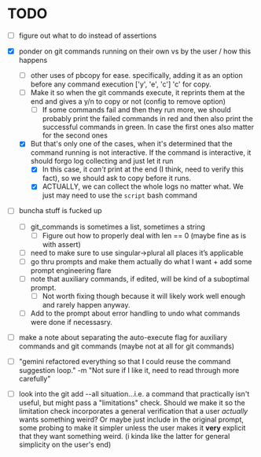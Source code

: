 # TODO
- [ ] figure out what to do instead of assertions
- [x] ponder on git commands running on their own vs by the user / how this happens
    - [ ] other uses of pbcopy for ease. specifically, adding it as an option before any command execution ['y', 'e', 'c'] 'c' for copy.
    - [ ] Make it so when the git commands execute, it reprints them at the end and gives a y/n to copy or not (config to remove option)
        - [ ] If some commands fail and then they run more, we should probably print the failed commands in red and then also print the successful commands in green. In case the first ones also matter for the second ones
    - [x] But that's only one of the cases, when it's determined that the command running is not interactive. If the command is interactive, it should forgo log collecting and just let it run
        - [x] In this case, it *can't* print at the end (I think, need to verify this fact), so we should ask to copy before it runs.
        - [x] ACTUALLY, we can collect the whole logs no matter what. We just may need to use the `script` bash command
- [ ] buncha stuff is fucked up
    - [ ] git_commands is sometimes a list, sometimes a string
        - [ ] Figure out how to properly deal with len == 0 (maybe fine as is with assert)
    - [ ] need to make sure to use singular->plural all places it’s applicable
    - [ ] go thru prompts and make them actually do what I want + add some prompt engineering flare
    - [ ] note that auxiliary commands, if edited, will be kind of a suboptimal prompt.
        - [ ] Not worth fixing though because it will likely work well enough and rarely happen anyway.
    - [ ] Add to the prompt about error handling to undo what commands were done if necessasry.
- [ ] make a note about separating the auto-execute flag for auxiliary commands and git commands (maybe not at all for git commands)
- [ ] "gemini refactored everything so that I could reuse the command suggestion loop." -m "Not sure if I like it, need to read through more carefully"
- [ ] look into the git add --all situation...i.e. a command that practically isn't useful, but might pass a "limitations" check. Should we make it so the limitation check incorporates a general verification that a user *actually* wants something weird? Or maybe just include in the original prompt, some probing to make it simpler unless the user makes it **very** explicit that they want something weird. (i kinda like the latter for general simplicity on the user's end)

